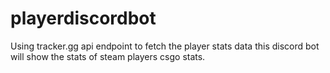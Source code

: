 # playerdiscordbot
Using tracker.gg api endpoint to fetch the player stats data this discord bot will show the stats of steam players csgo stats.

